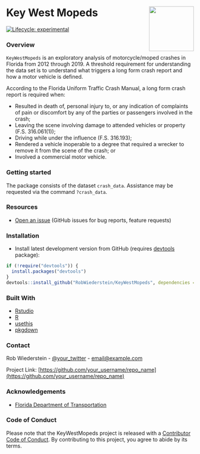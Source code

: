 # Key West Mopeds <img src="reference/figures/logo.png" align="right" width="120" />

<!-- badges: start -->
[![Lifecycle: experimental](https://img.shields.io/badge/lifecycle-experimental-orange.svg)](https://lifecycle.r-lib.org/articles/stages.html#experimental)
<!-- badges: end -->


### Overview

`KeyWestMopeds` is an exploratory analysis of motorcycle/moped crashes in Florida from 2012 through 2019.  A threshold requirement for understanding the data set is to understand what triggers a long form crash report and how a motor vehicle is defined.

According to the Florida Uniform Traffic Crash Manual, a long form crash report is required when:

- Resulted in death of, personal injury to, or any indication of complaints of pain or discomfort by any of the
parties or passengers involved in the crash;
- Leaving the scene involving damage to attended vehicles or property (F.S. 316.061(1));
- Driving while under the influence (F.S. 316.193);
- Rendered a vehicle inoperable to a degree that required a wrecker to remove it from the scene of the crash; or
- Involved a commercial motor vehicle.



### Getting started 

The package consists of the dataset `crash_data`.  Assistance may be requested via the command `?crash_data`.

### Resources

* [Open an issue](https://github.com/RobWiederstein/KeyWestMopeds/issues) (GitHub issues for bug reports, feature requests)

### Installation

* Install latest development version from GitHub (requires [devtools](https://github.com/hadley/devtools) package):

```r 
if (!require("devtools")) {
  install.packages("devtools")
}
devtools::install_github("RobWiederstein/KeyWestMopeds", dependencies = TRUE, build_vignettes = TRUE)
```

### Built With

- [Rstudio]()
- [R]()
- [usethis]()
- [pkgdown]()


<!-- CONTACT -->
### Contact

Rob Wiederstein - [@your_twitter](https://twitter.com/your_username) - email@example.com

Project Link: [https://github.com/your_username/repo_name](https://github.com/your_username/repo_name)

<!-- ACKNOWLEDGEMENTS -->
### Acknowledgements
* [Florida Department of Transportation](https://www.webpagefx.com/tools/emoji-cheat-sheet)

### Code of Conduct
  
  Please note that the KeyWestMopeds project is released with a [Contributor Code of Conduct](https://contributor-covenant.org/version/2/0/CODE_OF_CONDUCT.html). By contributing to this project, you agree to abide by its terms.

